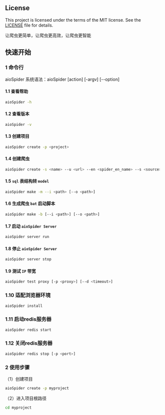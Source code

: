 ## License

This project is licensed under the terms of the MIT license. See the [LICENSE](LICENSE) file for details.

让爬虫更简单，让爬虫更高效，让爬虫更智能

## 快速开始

### 1 命令行

aioSpider 系统语法：aioSpider [action] [-argv] [--option]

#### 1.1 查看帮助

```bash
aioSpider -h
```

#### 1.2 查看版本

```bash
aioSpider -v
```

#### 1.3 创建项目

```bash
aioSpider create -p <project>
```

#### 1.4 创建爬虫

```bash
aioSpider create -s <name> --u <url> --en <spider_en_name> --s <source> --t <target> --h <help>
```

#### 1.5 `sql` 表结构转 `model`

```bash
aioSpider make -m --i <path> [--o <path>]
```

#### 1.6 生成爬虫 `bat` 启动脚本

```bash
aioSpider make -b [--i <path>] [--o <path>]
```

#### 1.7 启动 `aioSpider Server`

```bash
aioSpider server run
```

#### 1.8 停止 `aioSpider Server`

```bash
aioSpider server stop
```

#### 1.9 测试 `IP` 带宽 

```bash
aioSpider test proxy [-p <proxy>] [--d <timeout>]
```

### 1.10 适配浏览器环境

```bash
aioSpider install
```

### 1.11 启动redis服务器

```bash
aioSpider redis start
```

### 1.12 关闭redis服务器

```bash
aioSpider redis stop [-p <port>]
```

### 2 使用步骤

（1）创建项目

```bash
aioSpider create -p myproject
```

（2）进入项目根路径

```bash
cd myproject
```

